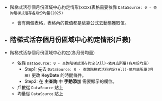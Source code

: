- 階梯式活存個月份區域中心約定情形(xxxx)表格需要依靠 `DataSource: 0 - 查詢階梯式活存各月份均量(2025)`
    - 會有兩個表格，表格內的數值都是依靠公式去動態獲取值。

- 階梯式活存個月份區域中心約定情形(戶數)
    - 

- 階梯式活存個月份區域中心約定(各月份均量)
    - 依靠 `DataSource: 0 - 查詢階梯式活存約定(All)-依月底所屬(各月份均量)`
        - Step1: 先去 `DataSource: 0 - 查詢階梯式活存約定(All)-依月底所屬(明細)` 更改 **KeyDate** 的時間條件。
        - Step2: 在 **主查詢** 中 **手動添加** 需要顯示的欄位。
    - 戶數從 `DataSource` 貼上
    - 均量從 `DataSource` 貼上